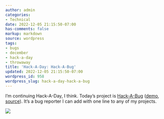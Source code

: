 ```yaml
---
author: admin
categories:
- Technical
date: 2022-12-05 21:15:50-07:00
has-comments: false
markup: markdown
source: wordpress
tags:
- bugs
- december
- hack-a-day
- throwaway
title: 'Hack-A-Day: Hack-A-Bug'
updated: 2022-12-05 21:15:50-07:00
wordpress_id: 958
wordpress_slug: hack-a-day-hack-a-bug
---
```

I’m continuing Hack-A-Day, I think. Today’s project is [Hack-A-Bug](https://tilde.za3k.com/hackaday/bug/) ([demo](https://tilde.za3k.com/hackaday/bug/), [source](https://github.com/za3k/day31_bug)). It’s a bug reporter I can add with one line to any of my projects.

[![](../wp-content/uploads/2022/12/screenshot.png)](https://tilde.za3k.com/hackaday/bug/)
